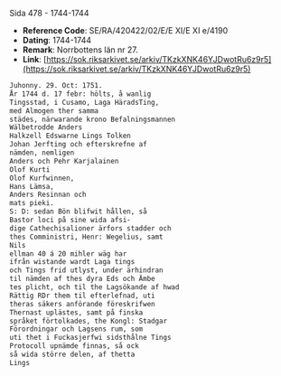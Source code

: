 Sida 478 - 1744-1744

- **Reference Code**: SE/RA/420422/02/E/E XI/E XI e/4190
- **Dating**: 1744-1744
- **Remark**: Norrbottens län nr 27.
- **Link**: [https://sok.riksarkivet.se/arkiv/TKzkXNK46YJDwotRu6z9r5](https://sok.riksarkivet.se/arkiv/TKzkXNK46YJDwotRu6z9r5)

```txt linenums="1"
Juhonny. 29. Oct: 1751.
År 1744 d. 17 febr: hölts, å wanlig
Tingsstad, i Cusamo, Laga HäradsTing,
med Almogen ther samma
städes, närwarande krono Befalningsmannen
Wälbetrodde Anders
Halkzell Edswarne Lings Tolken
Johan Jerfting och efterskrefne af
nämden, nemligen
Anders och Pehr Karjalainen
Olof Kurti
Olof Kurfwinnen,
Hans Lämsa,
Anders Resinnan och
mats pieki.
S: D: sedan Bön blifwit hållen, så
Bastor loci på sine wida afsi-
dige Cathechisalioner ärfors stadder och
thes Comministri, Henr: Wegelius, samt
Nils
ellman 40 á 20 mihler wäg har
ifrån wistande wardt Laga tings
och Tings frid utlyst, under ärhindran
til nämden af thes dyra Eds och Ämbe
tes plicht, och til the Lagsökande af hwad
Rättig RDr them til efterlefnad, uti
theras säkers anförande föreskrifwen
Thernast uplästes, samt på finska
språket förtolkades, the Kongl: Stadgar
Förordningar och Lagsens rum, som
uti thet i Fuckasjerfwi sidsthålne Tings
Protocoll upnämde finnas, så ock
så wida större delen, af thetta
Lings
```
